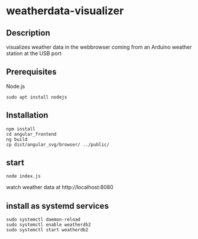 # weatherdata-visualizer

## Description
visualizes weather data in the webbrowser coming from an Arduino weather station at the USB port

## Prerequisites
Node.js
```
sudo apt install nodejs
```

## Installation
```
npm install
cd angular_frontend
ng build
cp dist/angular_svg/browser/ ../public/
```
## start
```
node index.js
```
watch weather data at http://localhost:8080

## install as systemd services
```
sudo systemctl daemon-reload
sudo systemctl enable weatherdb2
sudo systemctl start weatherdb2
```